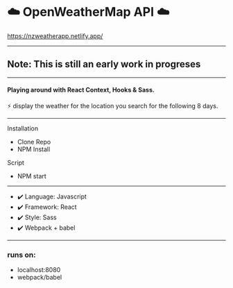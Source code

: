# ☁️ OpenWeatherMap API ☁️

https://nzweatherapp.netlify.app/

---
## Note: This is still an early work in progreses
---

#### Playing around with React Context, Hooks & Sass.

⚡ display the weather for the location you search for the following 8 days.

---
Installation

- Clone Repo
- NPM Install

Script

- NPM start

---

+ ✔️ Language: Javascript
+ ✔️ Framework: React
+ ✔️ Style: Sass
+ ✔️ Webpack + babel

---

### runs on:
- localhost:8080
- webpack/babel
